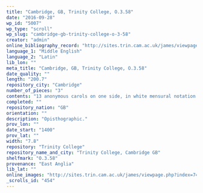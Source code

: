 ```yaml
---
title: "Cambridge, GB, Trinity College, O.3.58"
date: "2016-09-28"
wp_id: "5007"
wp_type: "scroll"
wp_slug: "cambridge-gb-trinity-college-o-3-58"
creator: "admin"
online_bibliography_record: "http://sites.trin.cam.ac.uk/james/viewpage.php?index=749"
language_1: "Middle English"
language_2: "Latin"
lib_lon: ""
meta_title: "Cambridge, GB, Trinity College, O.3.58"
date_quality: ""
length: "200.7"
repository_city: "Cambridge"
number_of_pieces: "3"
contents: "13 anonymous carols on one side, in white mensural notation with red coloration; a later hand added Latin Offices on the reverse side."
completed: ""
repository_nation: "GB"
orientation: ""
description: "Opisthographic."
prov_lon: ""
date_start: "1400"
prov_lat: ""
width: "7.8"
repository: "Trinity College"
repository_name_and_city: "Trinity College, Cambridge GB"
shelfmark: "O.3.58"
provenance: "East Anglia"
lib_lat: ""
online_images: "http://sites.trin.cam.ac.uk/james/viewpage.php?index=749"
_scrolls_id: "454"
---
```



